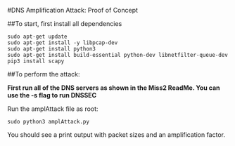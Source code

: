 #DNS Amplification Attack: Proof of Concept

##To start, first install all dependencies 

```
sudo apt-get update
sudo apt-get install -y libpcap-dev
sudo apt-get install python3
sudo apt-get install build-essential python-dev libnetfilter-queue-dev
pip3 install scapy
```

##To perform the attack:

**First run all of the DNS servers as shown in the Miss2 ReadMe. You can use the -s flag to run DNSSEC**

Run the amplAttack file as root:
```
sudo python3 amplAttack.py
```
You should see a print output with packet sizes and an amplification factor. 